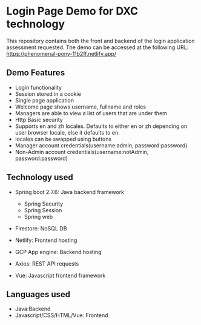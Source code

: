 # Login Page Demo for DXC technology

This repository contains both the front and backend of the login application assessment requested.
The demo can be accessed at the following URL: https://phenomenal-pony-11b2ff.netlify.app/

## Demo Features
- Login functionality
- Session stored in a cookie
- Single page application
- Welcome page shows username, fullname and roles
- Managers are able to view a list of users that are under them
- Http Basic security
- Supports en and zh locales. Defaults to either en or zh depending on user browser locale, else it defaults to en.
- locales can be swapped using buttons
- Manager account credentials(username:admin, password:password)
- Non-Admin account credentials(username:notAdmin, password:password)

## Technology used
- Spring boot 2.7.6: Java backend framework
    - Spring Security
    - Spring Session
    - Spring web

- Firestore: NoSQL DB
- Netlify: Frontend hosting
- GCP App engine: Backend hosting
- Axios: REST API requests
- Vue: Javascript frontend framework

## Languages used
- Java:Backend
- Javascript/CSS/HTML/Vue: Frontend
